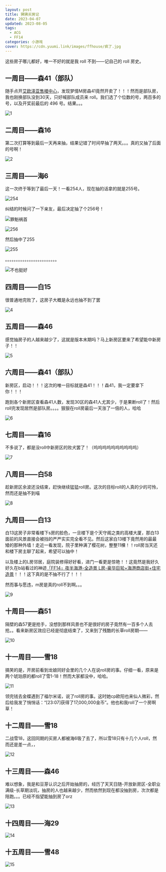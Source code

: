 ```yaml
---
layout: post
title: 狒狒买房记
date: 2023-04-07
updated: 2023-08-05
tags: 
  - ACG
  - FF14
categories: 小游戏
cover: https://cdn.yuumi.link/images/ffhouse/疯了.jpg
---
```


这些房子哪儿都好，唯一不好的就是我 roll 不到——记自己的 roll 房史。

<!-- more -->

## 一周目——森41（部队）

随手点开[艾欧泽亚售楼中心](https://house.ffxiv.cyou/#/)，发现梦情M房森41竟然开卖了！！！然而是部队房，我也刚换部队没到30天，只好喊部队成员来 roll。我们选了个位数的号，两百多的号，以及开奖前最后的 496 号。结果。。。

![1](https://cdn.yuumi.link/images/ffhouse/1.jpeg)



## 二周目——森16

第二次打算等到最后一天再来抽，结果记错了时间早抽了两天。。。真的又抽了后面的号啊！

![2](https://cdn.yuumi.link/images/ffhouse/2.jpg)



## 三周目——海6

这一次终于等到了最后一天！一看254人，现在抽的话拿的就是255号。

![254](https://cdn.yuumi.link/images/ffhouse/254.png)

纠结的时候问了一下亲友，最后决定抽了个256号！

![罪魁祸首](https://cdn.yuumi.link/images/ffhouse/罪魁祸首.jpg)

![256](https://cdn.yuumi.link/images/ffhouse/256.png)

然后抽中了255

![255](https://cdn.yuumi.link/images/ffhouse/255.png)

。。。。。。。。。。。。。。。。。。。。。。。。

![不也挺好](https://cdn.yuumi.link/emotes/不也挺好.gif)



## 四周目——白15

很普通地完败了，这房子大概是永远也抽不到了罢

![4](https://cdn.yuumi.link/images/ffhouse/4.jpg)



## 五周目——森46

感觉抽房子的人越来越少了，这就是版本末期吗？马上新房区要来了希望能中新房子！！

![5](https://cdn.yuumi.link/images/ffhouse/5.png)



## 六周目——森41（部队）

新房区，启动！！！这次的唯一目标就是森41！！！森41，我一定要拿下你！！！

跑到各个新房区查看森41人数，发现30区的森41人尤其少，于是果断roll了！然后roll完发现居然是部队房。。。。狠狠在roll房最后一天涨了一倍的人，哈哈

![6](https://cdn.yuumi.link/images/ffhouse/6.jpg)



## 七周目——森16

不多说了，都是没roll中新房区的败犬罢了！（呜呜呜呜呜呜呜呜呜呜）

![7](https://cdn.yuumi.link/images/ffhouse/7.jpg)



## 八周目——白58

趁新房区余波还没结束，赶快继续猛猛roll房。这次的目标roll的人真的少的可怜，然而还是抽不到喵

![8](https://cdn.yuumi.link/images/ffhouse/8.png)



## 九周目——白13

白13这房子非常看楼下s房的脸色，一旦楼下是个天守阁之类的高楼大厦，那白13面前的风景直接会被挡的严严实实完全看不见。然后这家白13楼下竟然用的最最矮的那种外墙！走近一看发现，院子里种满了樱花树，整整11棵！！roll房当天还和楼下房主聊了起来，希望可以抽中！

以及楼上的L房邻居，庭院装修得好好看，进门一看更是惊艳！！这竟然是我好久好久在b站看过的神迹[「FF14」夜半海港-全造景 L房-豪华巨轮+海港商店街+住宅造景](https://www.bilibili.com/video/BV15z4y1k7LY)！！！这下真的是不抽不行了！！！

然而事与愿违，m房是真的roll不到啊。。。

![9](https://cdn.yuumi.link/images/ffhouse/9.png)



## 十周目——森51

隔壁的森57更是抢手，没想到那样风景也不是很好的房子竟然有一百多个人去抢。。看来新房区效应已经是彻底结束了，又来到了残酷的长草roll房期——

![10](https://cdn.yuumi.link/images/ffhouse/10.jpg)



## 十一周目——雪18

搞笑的是，开房前看到龙娘同好会里的几个人在说roll房的事。仔细一看，原来是两个琥珀原的都roll了雪1-18！然而大家都没中，哈哈。

![11](https://cdn.yuumi.link/images/ffhouse/11.png)

领完钱去金蝶遇到了福尔米诺，说了roll房的事。这时她cp欧阳也来仙人微彩，然后给我发了悄悄话：“[23:07]获得了17,000,000金币”。他也和我roll了一个房啊草！



## 十二周目——雪18

二战雪18，这回同期的买房人都被海6吸了去了，所以雪18只有十几个人roll，然而还是差一点，，

![12](https://cdn.yuumi.link/images/ffhouse/12.png)



## 十三周目——森46

难以想象，我是和豆芽认识之后开始抽房的，经历了天天日随-开放新房区-全职业满级-长草期淡坑，抽房的人也越来越少，然而依然到现在都没抽到房，次次都是陪跑。。。已经不指望能抽到房了orz

![13](https://cdn.yuumi.link/images/ffhouse/13.png)



## 十四周目——海29

![14](https://cdn.yuumi.link/images/ffhouse/14.png)



## 十五周目——雪48
![15](https://cdn.yuumi.link/images/ffhouse/15.png)


